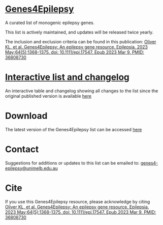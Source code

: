 # [Genes4Epilepsy](https://bahlolab.github.io/Genes4Epilepsy/)
A curated list of monogenic epilepsy genes. 

This list is actively maintained, and updates will be released twice yearly.

The inclusion and exclusion criteria can be found in this publication: [Oliver KL, et al. Genes4Epilepsy: An epilepsy gene resource. Epilepsia. 2023 May;64(5):1368-1375. doi: 10.1111/epi.17547. Epub 2023 Mar 9. PMID: 36808730](https://onlinelibrary.wiley.com/doi/10.1111/epi.17547)

# [Interactive list and changelog](https://bahlolab.github.io/Genes4Epilepsy/)
An interactive table and changelog showing all changes to the list since the original published version is available [here](https://bahlolab.github.io/Genes4Epilepsy/)

# Download
The latest version of the Genes4Epilepsy list can be accessed [here](https://github.com/bahlolab/Genes4Epilepsy/releases/latest)

# Contact
Suggestions for additions or updates to this list can be emailed to: genes4-epilepsy@unimelb.edu.au

# Cite
If you use this Genes4Epilepsy resource, please acknowledge by citing [Oliver KL, et al. Genes4Epilepsy: An epilepsy gene resource. Epilepsia. 2023 May;64(5):1368-1375. doi: 10.1111/epi.17547. Epub 2023 Mar 9. PMID: 36808730](https://onlinelibrary.wiley.com/doi/10.1111/epi.17547)
